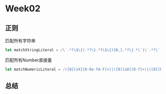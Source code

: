 # Week02

## 正则

匹配所有字符串

```javascript
let matchStringLiteral = /\`.*?\$\{(.*?\}.*?\$\{){0,}.*?\}.*\`|\`.*?\`|\".*?\"|\'.*?\'|\"|\'/
```

匹配所有Number直接量

```javascript
let matchNumericLiteral = /([0][xX][0-9a-fA-F]+)|([0][oO][0-7]+)|([0][bB][01]+)|0{2,}|(((0|[1-9][0-9]*)?(\.[0-9]*)?)([eE][+-]?[0-9]*)?)/
```



## 总结

